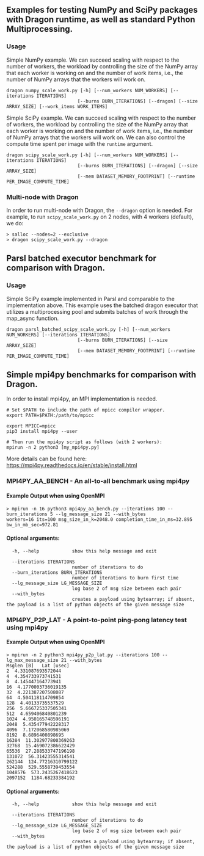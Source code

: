 ## Examples for testing NumPy and SciPy packages with Dragon runtime, as well as standard Python Multiprocessing.

### Usage

Simple NumPy example. We can succeed scaling with respect to the number of workers, the workload by
controlling the size of the NumPy array that each worker is working on and the number of work items, i.e., the
number of NumPy arrays that the workers will work on.

```
dragon numpy_scale_work.py [-h] [--num_workers NUM_WORKERS] [--iterations ITERATIONS]
                          [--burns BURN_ITERATIONS] [--dragon] [--size ARRAY_SIZE] [--work_items WORK_ITEMS]
```

Simple SciPy example. We can succeed scaling with respect to the number of workers, the workload by controlling the size of the NumPy array that each worker is working on and the number of work items, i.e., the number of NumPy arrays that the workers will work on. We can also control the compute time spent per image with the `runtime` argument.
```
dragon scipy_scale_work.py [-h] [--num_workers NUM_WORKERS] [--iterations ITERATIONS]
                          [--burns BURN_ITERATIONS] [--dragon] [--size ARRAY_SIZE]
                          [--mem DATASET_MEMORY_FOOTPRINT] [--runtime PER_IMAGE_COMPUTE_TIME]
```

### Multi-node with Dragon

In order to run multi-node with Dragon, the `--dragon` option is needed. For example, to run `scipy_scale_work.py` on 2 nodes, with 4 workers (default), we do:
```
> salloc --nodes=2 --exclusive
> dragon scipy_scale_work.py --dragon
```
## Parsl batched executor benchmark for comparison with Dragon.

### Usage

Simple SciPy example implemented in Parsl and comparable to the implementation above. This example uses the batched dragon executor that utilizes a multiprocessing pool and submits batches of work through the map_async function.
```
dragon parsl_batched_scipy_scale_work.py [-h] [--num_workers NUM_WORKERS] [--iterations ITERATIONS]
                          [--burns BURN_ITERATIONS] [--size ARRAY_SIZE]
                          [--mem DATASET_MEMORY_FOOTPRINT] [--runtime PER_IMAGE_COMPUTE_TIME]
```

## Simple mpi4py benchmarks for comparison with Dragon.

In order to install mpi4py, an MPI implementation is needed.

```
# Set $PATH to include the path of mpicc compiler wrapper.
export PATH=$PATH:/path/to/mpicc

export MPICC=mpicc
pip3 install mpi4py --user

# Then run the mpi4py script as follows (with 2 workers):
mpirun -n 2 python3 [my_mpi4py.py]
```

More details can be found here: https://mpi4py.readthedocs.io/en/stable/install.html


### MPI4PY_AA_BENCH - An all-to-all benchmark using mpi4py

#### Example Output when using OpenMPI
```
> mpirun -n 16 python3 mpi4py_aa_bench.py --iterations 100 --burn_iterations 5 --lg_message_size 21 --with_bytes
workers=16 its=100 msg_size_in_k=2048.0 completion_time_in_ms=32.895 bw_in_mb_sec=972.81
```


#### Optional arguments:
```
  -h, --help            show this help message and exit

  --iterations ITERATIONS
                        number of iterations to do
  --burn_iterations BURN_ITERATIONS
                        number of iterations to burn first time
  --lg_message_size LG_MESSAGE_SIZE
                        log base 2 of msg size between each pair
  --with_bytes
                        creates a payload using bytearray; if absent, the payload is a list of python objects of the given message size
```



### MPI4PY_P2P_LAT - A point-to-point ping-pong latency test using mpi4py

#### Example Output when using OpenMPI
```
> mpirun -n 2 python3 mpi4py_p2p_lat.py --iterations 100 --lg_max_message_size 21 --with_bytes
Msglen [B]   Lat [usec]
2  4.331087693572044
4  4.354733973741531
8  4.145447164773941
16  4.1770003736019135
32  4.221387207508087
64  4.504118114709854
128  4.40133735537529
256  5.666725337505341
512  4.659406840801239
1024  4.950165748596191
2048  5.435477942228317
4096  7.172068580985069
8192  8.6896400898695
16384  11.302977800369263
32768  15.469072386622429
65536  27.288533747196198
131072  56.31423555314541
262144  124.77216310799122
524288  529.5558739453554
1048576  573.2435267418623
2097152  1184.68233384192
```

#### Optional arguments:
```
  -h, --help            show this help message and exit

  --iterations ITERATIONS
                        number of iterations to do
  --lg_message_size LG_MESSAGE_SIZE
                        log base 2 of msg size between each pair
  --with_bytes
                        creates a payload using bytearray; if absent, the payload is a list of python objects of the given message size
```
